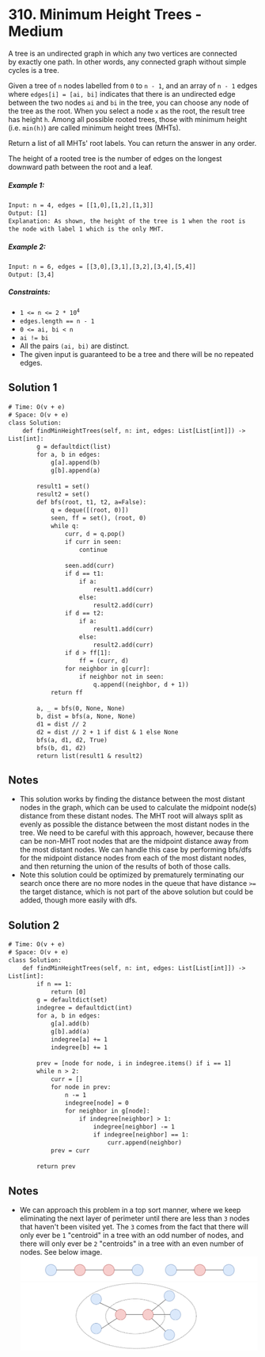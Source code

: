 # 310. Minimum Height Trees - Medium

A tree is an undirected graph in which any two vertices are connected by exactly one path. In other words, any connected graph without simple cycles is a tree.

Given a tree of `n` nodes labelled from `0` to `n - 1`, and an array of `n - 1` edges where `edges[i] = [ai, bi]` indicates that there is an undirected edge between the two nodes `ai` and `bi` in the tree, you can choose any node of the tree as the root. When you select a node `x` as the root, the result tree has height `h`. Among all possible rooted trees, those with minimum height (i.e. `min(h)`)  are called minimum height trees (MHTs).

Return a list of all MHTs' root labels. You can return the answer in any order.

The height of a rooted tree is the number of edges on the longest downward path between the root and a leaf.

##### Example 1:

```
Input: n = 4, edges = [[1,0],[1,2],[1,3]]
Output: [1]
Explanation: As shown, the height of the tree is 1 when the root is the node with label 1 which is the only MHT.
```

##### Example 2:

```
Input: n = 6, edges = [[3,0],[3,1],[3,2],[3,4],[5,4]]
Output: [3,4]
```

##### Constraints:

- <code>1 <= n <= 2 * 10<sup>4</sup></code>
- `edges.length == n - 1`
- `0 <= ai, bi < n`
- `ai != bi`
- All the pairs `(ai, bi)` are distinct.
- The given input is guaranteed to be a tree and there will be no repeated edges.

## Solution 1

```
# Time: O(v + e)
# Space: O(v + e)
class Solution:
    def findMinHeightTrees(self, n: int, edges: List[List[int]]) -> List[int]:
        g = defaultdict(list)
        for a, b in edges:
            g[a].append(b)
            g[b].append(a)
            
        result1 = set()
        result2 = set()
        def bfs(root, t1, t2, a=False):
            q = deque([(root, 0)])
            seen, ff = set(), (root, 0)
            while q:
                curr, d = q.pop()
                if curr in seen:
                    continue
                    
                seen.add(curr)
                if d == t1:
                    if a:
                        result1.add(curr)
                    else:
                        result2.add(curr)
                if d == t2:
                    if a:
                        result1.add(curr)
                    else:
                        result2.add(curr)
                if d > ff[1]:
                    ff = (curr, d)
                for neighbor in g[curr]:
                    if neighbor not in seen:
                        q.append((neighbor, d + 1))
            return ff
        
        a, _ = bfs(0, None, None)
        b, dist = bfs(a, None, None)
        d1 = dist // 2
        d2 = dist // 2 + 1 if dist & 1 else None
        bfs(a, d1, d2, True)
        bfs(b, d1, d2)
        return list(result1 & result2)
```

## Notes
- This solution works by finding the distance between the most distant nodes in the graph, which can be used to calculate the midpoint node(s) distance from these distant nodes. The MHT root will always split as evenly as possible the distance between the most distant nodes in the tree. We need to be careful with this approach, however, because there can be non-MHT root nodes that are the midpoint distance away from the most distant nodes. We can handle this case by performing bfs/dfs for the midpoint distance nodes from each of the most distant nodes, and then returning the union of the results of both of those calls. 
- Note this solution could be optimized by prematurely terminating our search once there are no more nodes in the queue that have distance `>=` the target distance, which is not part of the above solution but could be added, though more easily with dfs.

## Solution 2

```
# Time: O(v + e)
# Space: O(v + e)
class Solution:
    def findMinHeightTrees(self, n: int, edges: List[List[int]]) -> List[int]:
        if n == 1:
            return [0]
        g = defaultdict(set)
        indegree = defaultdict(int)
        for a, b in edges:
            g[a].add(b)
            g[b].add(a)
            indegree[a] += 1
            indegree[b] += 1
        
        prev = [node for node, i in indegree.items() if i == 1]
        while n > 2:
            curr = []
            for node in prev:
                n -= 1
                indegree[node] = 0
                for neighbor in g[node]:
                    if indegree[neighbor] > 1:
                        indegree[neighbor] -= 1
                        if indegree[neighbor] == 1:
                            curr.append(neighbor)
            prev = curr
        
        return prev
```

## Notes
- We can approach this problem in a top sort manner, where we keep eliminating the next layer of perimeter until there are less than `3` nodes that haven't been visited yet. The `3` comes from the fact that there will only ever be `1` "centroid" in a tree with an odd number of nodes, and there will only ever be `2` "centroids" in a tree with an even number of nodes. See below image.
![](../assets/310_1_2_centroids.png)
![](../assets/310_trim.png)